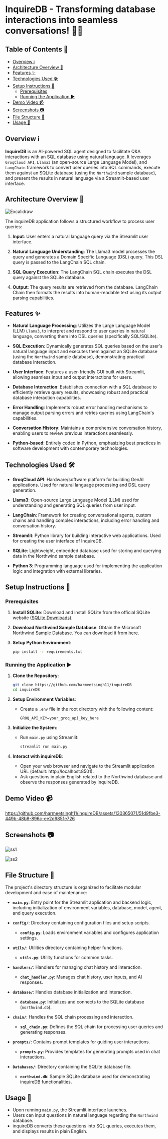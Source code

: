 # InquireDB - Transforming database interactions into seamless conversations! 👩‍💻

## Table of Contents 📃

  - [Overview ℹ️](#overview-ℹ️)
  - [Architecture Overview 📍](#architecture-overview-)
  - [Features ✨](#features-)
  - [Technologies Used 🛠️](#technologies-used-️)
  - [Setup Instructions 🚀](#setup-instructions-)
    - [Prerequisites](#prerequisites)
    - [Running the Application ▶️](#running-the-application-️)
  - [Demo Video 📹](#demo-video-)
  - [Screenshots 📷](#screenshots-)
  - [File Structure 📁](#file-structure-)
  - [Usage 📘](#usage-)

## Overview ℹ️

**InquireDB** is an AI-powered SQL agent designed to facilitate Q&A interactions with an SQL database using natural language. It leverages `GroqCloud API`, `Llama3` (an open-source Large Language Model), and `LangChain` framework to convert user queries into SQL commands, execute them against an SQLite database (using the `Northwind` sample database), and present the results in natural language via a Streamlit-based user interface.

## Architecture Overview 📍

![Excalidraw](https://github.com/harmeetsingh11/inquireDB/assets/130365071/e47f0941-fb7c-4fbd-ac5c-561fcadb12d4)

The inquireDB application follows a structured workflow to process user queries:

1. **Input**: User enters a natural language query via the Streamlit user interface.

2. **Natural Language Understanding**: The Llama3 model processes the query and generates a Domain Specific Language (DSL) query. This DSL query is passed to the LangChain SQL chain.

3. **SQL Query Execution**: The LangChain SQL chain executes the DSL query against the SQLite database.

4. **Output**: The query results are retrieved from the database. LangChain Chain then formats the results into human-readable text using its output parsing capabilities.

## Features ✨

- **Natural Language Processing**: Utilizes the Large Language Model (LLM) `Llama3`, to interpret and respond to user queries in natural language, converting them into DSL queries (specifically SQL/SQLite).

- **SQL Execution**: Dynamically generates SQL queries based on the user's natural language input and executes them against an SQLite database (using the `Northwind` sample database), demonstrating practical database interaction.

- **User Interface**: Features a user-friendly GUI built with Streamlit, allowing seamless input and output interactions for users.

- **Database Interaction**: Establishes connection with a SQL database to efficiently retrieve query results, showcasing robust and practical database interaction capabilities.

- **Error Handling**: Implements robust error handling mechanisms to manage output parsing errors and retries queries using LangChain's capabilities.

- **Conversation History**: Maintains a comprehensive conversation history, enabling users to review previous interactions seamlessly.

- **Python-based**: Entirely coded in Python, emphasizing best practices in software development with contemporary technologies.


## Technologies Used 🛠️

- **GroqCloud API**: Hardware/software platform for building GenAI applications. Used for natural language processing and DSL query generation.

- **Llama3**: Open-source Large Language Model (LLM) used for understanding and generating SQL queries from user input.

- **LangChain**: Framework for creating conversational agents, custom chains and handling complex interactions, including error handling and conversation history.

- **Streamlit**: Python library for building interactive web applications. Used for creating the user interface of InquireDB.

- **SQLite**: Lightweight, embedded database used for storing and querying data in the Northwind sample database.

- **Python 3**: Programming language used for implementing the application logic and integration with external libraries.

## Setup Instructions 🚀

### Prerequisites

1. **Install SQLite**: Download and install SQLite from the official SQLite website ([SQLite Downloads](https://sqlite.org/download.html)).

2. **Download Northwind Sample Database**: Obtain the Microsoft Northwind Sample Database. You can download it from [here](https://github.com/jpwhite3/northwind-SQLite3).

3. **Setup Python Environment**:
   ```bash
   pip install -r requirements.txt
   ```

### Running the Application ▶️

1. **Clone the Repository**:
   ```bash
   git clone https://github.com/harmeetsingh11/inquireDB
   cd inquireDB
   ```

2. **Setup Environment Variables**:
   - Create a `.env` file in the root directory with the following content:
     ```plaintext
     GROQ_API_KEY=your_groq_api_key_here
     ```

3. **Initialize the System**:
   - Run `main.py` using Streamlit:
     ```bash
     streamlit run main.py
     ```

4. **Interact with inquireDB**:
   - Open your web browser and navigate to the Streamlit application URL (default: http://localhost:8501).
   - Ask questions in plain English related to the Northwind database and observe the responses generated by inquireDB.

## Demo Video 📹

https://github.com/harmeetsingh11/inquireDB/assets/130365071/51d9fbe3-449b-48b8-896c-ee2d6851e726

## Screenshots 📷

![ss1](https://github.com/harmeetsingh11/inquireDB/assets/130365071/9064d287-b24d-4e6f-9d9c-ebcdb1e6f297)

![ss2](https://github.com/harmeetsingh11/inquireDB/assets/130365071/a8f5fa04-2abf-432e-b6e5-b7ff5a3f229a)

## File Structure 📁

The project's directory structure is organized to facilitate modular development and ease of maintenance:

- **`main.py`**: Entry point for the Streamlit application and backend logic, including initialization of environment variables, database, model, agent, and query execution.

- **`config/`**: Directory containing configuration files and setup scripts.
  - **`config.py`**: Loads environment variables and configures application settings.

- **`utils/`**: Utilities directory containing helper functions.
  - **`utils.py`**: Utility functions for common tasks.

- **`handlers/`**: Handlers for managing chat history and interaction.
  - **`chat_handler.py`**: Manages chat history, user inputs, and AI responses.

- **`database/`**: Handles database initialization and interaction.
  - **`database.py`**: Initializes and connects to the SQLite database (`northwind.db`).

- **`chain/`**: Handles the SQL chain processing and interaction.
  - **`sql_chain.py`**: Defines the SQL chain for processing user queries and generating responses.

- **`prompts/`**: Contains prompt templates for guiding user interactions.
  - **`prompts.py`**: Provides templates for generating prompts used in chat interactions.

- **`Databases/`**: Directory containing the SQLite database file.
  - **`northwind.db`**: Sample SQLite database used for demonstrating inquireDB functionalities.

## Usage 📘

- Upon running `main.py`, the Streamlit interface launches.
- Users can input questions in natural language regarding the `Northwind` database.
- inquireDB converts these questions into SQL queries, executes them, and displays results in plain English.
